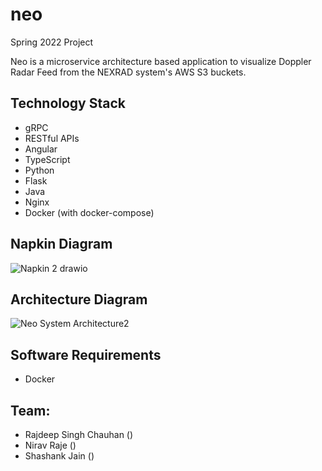 # neo
Spring 2022 Project

Neo is a microservice architecture based application to visualize Doppler Radar Feed from the NEXRAD system's AWS S3 buckets.

## Technology Stack

- gRPC
- RESTful APIs
- Angular
- TypeScript
- Python
- Flask
- Java
- Nginx
- Docker (with docker-compose)

## Napkin Diagram

![Napkin 2 drawio](https://user-images.githubusercontent.com/9477137/152918166-e621fdbb-09d7-4d52-a6b2-e01b015a7a15.png)

## Architecture Diagram

![Neo System Architecture2](https://user-images.githubusercontent.com/35288428/152919633-c0686e43-8954-4fac-bf2c-59afc0aadb30.png)

## Software Requirements

* Docker

## Team:
* Rajdeep Singh Chauhan ()
* Nirav Raje ()
* Shashank Jain ()
